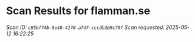# Scan Results for flamman.se

*Scan ID: `c85bf74b-8e40-4270-a7d7-cccdb3b9c70f`*
*Scan requested: 2025-05-12 16:22:25*

